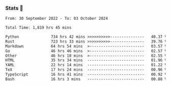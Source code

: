 ### Stats 👋
<!--START_SECTION:waka-->

```txt
From: 30 September 2022 - To: 03 October 2024

Total Time: 1,819 hrs 45 mins

Python              734 hrs 42 mins >>>>>>>>>>---------------   40.37 %
Rust                723 hrs 33 mins >>>>>>>>>>---------------   39.76 %
Markdown            64 hrs 54 mins  >------------------------   03.57 %
Go                  46 hrs 46 mins  >------------------------   02.57 %
Other               46 hrs 18 mins  >------------------------   02.55 %
HTML                35 hrs 34 mins  -------------------------   01.96 %
YAML                22 hrs 14 mins  -------------------------   01.22 %
TeX                 17 hrs 24 mins  -------------------------   00.96 %
TypeScript          16 hrs 41 mins  -------------------------   00.92 %
Bash                16 hrs 3 mins   -------------------------   00.88 %
```

<!--END_SECTION:waka-->

<!--
**buhaytza2005/buhaytza2005** is a ✨ _special_ ✨ repository because its `README.md` (this file) appears on your GitHub profile.

Here are some ideas to get you started:

- 🔭 I’m currently working on ...
- 🌱 I’m currently learning ...
- 👯 I’m looking to collaborate on ...
- 🤔 I’m looking for help with ...
- 💬 Ask me about ...
- 📫 How to reach me: ...
- 😄 Pronouns: ...
- ⚡ Fun fact: ...
-->


